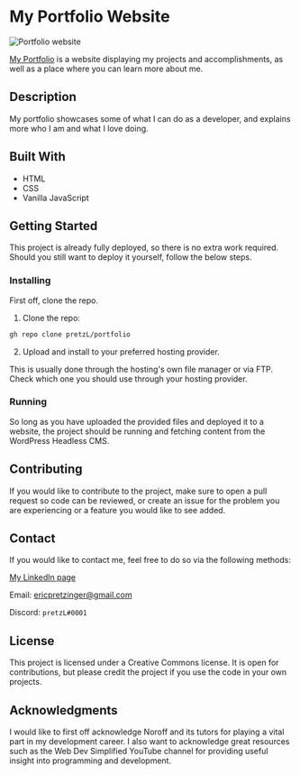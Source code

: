# My Portfolio Website

![Portfolio website](https://user-images.githubusercontent.com/30121693/173056845-88045f98-bf3f-42d3-b268-4cf15343f5d0.png)

[My Portfolio](https://pretzl-portfolio.netlify.app/) is a website displaying my projects and accomplishments, as well as a place where you can learn more about me.

## Description

My portfolio showcases some of what I can do as a developer, and explains more who I am and what I love doing.

## Built With

- HTML
- CSS
- Vanilla JavaScript

## Getting Started

This project is already fully deployed, so there is no extra work required. Should you still want to deploy it yourself, follow the below steps.

### Installing

First off, clone the repo.

1. Clone the repo:

```bash
gh repo clone pretzL/portfolio
```

2. Upload and install to your preferred hosting provider.

This is usually done through the hosting's own file manager or via FTP. Check which one you should use through your hosting provider.

### Running

So long as you have uploaded the provided files and deployed it to a website, the project should be running and fetching content from the WordPress Headless CMS.

## Contributing

If you would like to contribute to the project, make sure to open a pull request so code can be reviewed, or create an issue for the problem you are experiencing or a feature you would like to see added.

## Contact

If you would like to contact me, feel free to do so via the following methods:

[My LinkedIn page](https://www.linkedin.com/in/eric-pretzinger-0753551a4/)

Email: ericpretzinger@gmail.com

Discord: `pretzL#0001`

## License

This project is licensed under a Creative Commons license. It is open for contributions, but please credit the project if you use the code in your own projects.

## Acknowledgments

I would like to first off acknowledge Noroff and its tutors for playing a vital part in my development career. I also want to acknowledge great resources such as the Web Dev Simplified YouTube channel for providing useful insight into programming and development.
